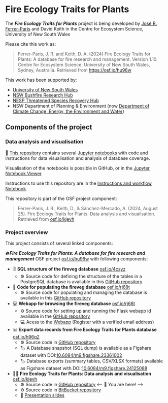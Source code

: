 # Fire Ecology Traits for Plants

The ***Fire Ecology Traits for Plants*** project is being developed by  [José R. Ferrer-Paris](https://github.com/jrfep) and David Keith in the Centre for Ecosystem Science, University of New South Wales

Please cite this work as:

> Ferrer-Paris, J. R. and Keith, D. A. (2024) Fire Ecology Traits for Plants: A database for fire research and management. Version 1.10. Centre for Ecosystem Science, University of New South Wales, Sydney, Australia. Retrieved from <https://osf.io/hu96w>

This work has been supported by:

- [University of New South Wales](https://www.unsw.edu.au/)
- [NSW Bushfire Research Hub](https://www.bushfirehub.org/)
- [NESP Threatened Species Recovery Hub](https://www.nespthreatenedspecies.edu.au/)
- NSW Department of Planning & Environment (now [Department of Climate Change, Energy, the Environment and Water](https://www.nsw.gov.au/departments-and-agencies/dcceew))

## Components of the project

### Data analysis and visualisation

:dart: [This repository](https://github.com/ces-unsw-edu-au/fireveg-analysis) contains several [Jupyter notebooks](https://jupyter.org/try) with code and instructions for data visualisation and analysis of database coverage.

Visualisation of the notebooks is possible in GitHub, or in the [Jupyter Notebook Viewer](https://nbviewer.org/).

Instructions to use this repository are in the [Instructions and workflow Notebook](Instructions-and-workflow.ipynb). 

This repository is part of the OSF project component:

> Ferrer-Paris, J. R., Keith, D., & Sánchez-Mercado, A. (2024, August 25). Fire Ecology Traits for Plants: Data analysis and visualisation. Retrieved from [osf.io/kjevh](https://osf.io/kjevh/)

### Project overview

<!--// Need to update this figure
![Overview of project resources](figs/Fireveg-project-resources.png)
//-->
This project consists of several linked components:

***🔥 Fire Ecology Traits for Plants: A database for fire research and management*** OSF project [osf.io/hu96w](https://osf.io/hu96w/) with following components:

  - :file_cabinet: **SQL structure of the fireveg database** [osf.io/4csyz](https://osf.io/4csyz)
    - :gear: Source code for defining the structure of the tables in a PostgreSQL database is available in this [GitHub repository](https://github.com/ces-unsw-edu-au/fireveg-db) 
  - :briefcase: **Code for populating the fireveg database** [osf.io/rj68t](https://osf.io/znuge)
    - :gear: Source code for populating and managing the database is available in this [GitHub repository](https://github.com/ces-unsw-edu-au/fireveg-db-imports) 
  - :computer: **Webapp for browsing the fireveg database** [osf.io/rj68t](https://osf.io/rj68t)
    - :gear: Source code for setting up and running the Flask webapp id available in the [GitHub repository](https://github.com/ces-unsw-edu-au/fireveg-webapp)
    - :computer: Acess to the [Webapp](http://fireecologyplants.net) (Register with a verified email address)
  - :bar_chart: **Export data records from Fire Ecology Traits for Plants database** [osf.io/h96q2](https://osf.io/h96q2/)
    - :gear: Source code in [GitHub repository](https://github.com/ces-unsw-edu-au/fireveg-db-exports/)
    - :label: A Database snapshot (SQL dump) is available as a Figshare dataset with DOI:[10.6084/m9.figshare.23361002](https://doi.org/10.6084/m9.figshare.23361002)
    - :label: Database exports (summary tables, CSV/XLSX formats) available as Figshare dataset with DOI:[10.6084/m9.figshare.24125088](https://doi.org/10.6084/m9.figshare.24125088)
  - :technologist: **Fire Ecology Traits for Plants: Data analysis and visualisation** [osf.io/kjevh](https://osf.io/kjevh)
    - :gear: Source code in [GitHub repository](https://github.com/ces-unsw-edu-au/fireveg-analysis) <-- :dart: You are here! -->
    - :gear: Source code in [BitBucket repository](https://bitbucket.org/fireveg/fireveg-presentations)
    - :speech_balloon: [Presentation slides](https://rpubs.com/jrfep/firevegdb-ESA2023) 


